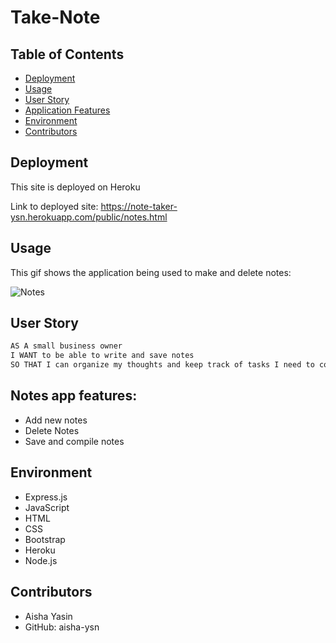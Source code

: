 
# Take-Note

## Table of Contents 
  - [Deployment](#deployment)
  - [Usage](#usage)
  - [User Story](#user-story)
  - [Application Features](#notes-app-features)
  - [Environment](#environment)
  - [Contributors](#contributors)

## Deployment
This site is deployed on Heroku

Link to deployed site: https://note-taker-ysn.herokuapp.com/public/notes.html

## Usage 
This gif shows the application being used to make and delete notes:

![Notes](https://user-images.githubusercontent.com/83360651/130371174-8b689201-ea0f-4e4b-beb9-029a0b348500.gif)



## User Story

```md
AS A small business owner
I WANT to be able to write and save notes
SO THAT I can organize my thoughts and keep track of tasks I need to complete
```

## Notes app features: 

  * Add new notes 
  * Delete Notes 
  * Save and compile notes

## Environment
* Express.js
* JavaScript
* HTML
* CSS
* Bootstrap
* Heroku
* Node.js


## Contributors 
* Aisha Yasin
* GitHub: aisha-ysn
